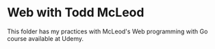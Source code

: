 # Web with Todd McLeod

This folder has my practices with McLeod's Web programming with Go course available at Udemy.
